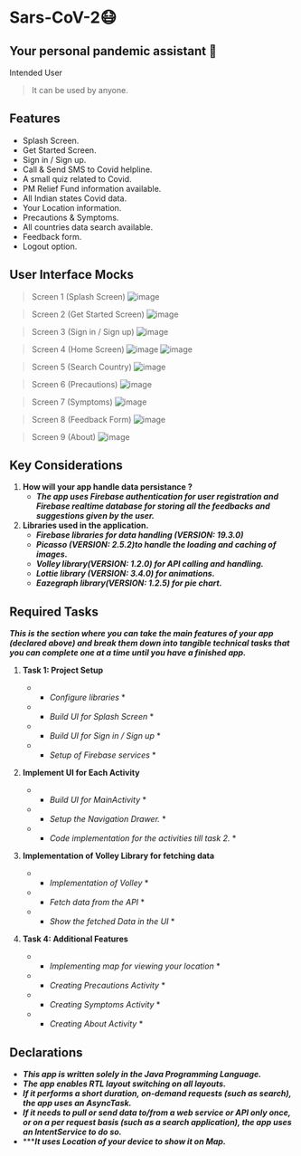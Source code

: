 # Sars-CoV-2😷
## Your personal pandemic assistant 📱
Intended User
> It can be used by anyone.
## Features
- Splash Screen.
- Get Started Screen.
- Sign in / Sign up.
- Call & Send SMS to Covid helpline.
- A small quiz related to Covid.
- PM Relief Fund information available.
- All Indian states Covid data.
- Your Location information.
- Precautions & Symptoms.
- All countries data search available.
- Feedback form.
- Logout option.
## User Interface Mocks
> Screen 1 (Splash Screen)
![image](https://user-images.githubusercontent.com/75159757/114435889-57a0c400-9be2-11eb-9eab-318111706a61.png)

> Screen 2 (Get Started Screen)
![image](https://user-images.githubusercontent.com/75159757/114436393-e3b2eb80-9be2-11eb-824b-1e53f8c6c33f.png)

> Screen 3 (Sign in / Sign up)
![image](https://user-images.githubusercontent.com/75159757/114436652-37253980-9be3-11eb-879a-391d570116a0.png)

> Screen 4 (Home Screen)
![image](https://user-images.githubusercontent.com/75159757/114437235-e6faa700-9be3-11eb-9b35-50400fba63d1.png)
![image](https://user-images.githubusercontent.com/75159757/114437141-c6cae800-9be3-11eb-9c50-b3c95900748d.png)

> Screen 5 (Search Country)
![image](https://user-images.githubusercontent.com/75159757/114437652-743dfb80-9be4-11eb-8148-6075b81a28d6.png)

> Screen 6 (Precautions)
![image](https://user-images.githubusercontent.com/75159757/114437701-85870800-9be4-11eb-8e4f-a4d17f60f10d.png)

> Screen 7 (Symptoms)
![image](https://user-images.githubusercontent.com/75159757/114437976-d139b180-9be4-11eb-9431-b6a28e70cf8d.png)

> Screen 8 (Feedback Form)
![image](https://user-images.githubusercontent.com/75159757/114438278-2a094a00-9be5-11eb-9047-c2e666da7bf9.png)

> Screen 9 (About)
![image](https://user-images.githubusercontent.com/75159757/114438804-da774e00-9be5-11eb-8648-c5974ed1c6a3.png)

## Key Considerations
1. **How will your app handle data persistance ?**
     - ***The app uses Firebase authentication for user registration and Firebase realtime database for storing all the feedbacks and suggestions given by the user.***
2. **Libraries used in the application.**
     - ***Firebase libraries for data handling (VERSION: 19.3.0)***
     - ***Picasso (VERSION: 2.5.2)to handle the loading and caching of images.***
     - ***Volley library(VERSION: 1.2.0) for API calling and handling.***
     - ***Lottie library (VERSION: 3.4.0) for animations.***
     - ***Eazegraph library(VERSION: 1.2.5) for pie chart.***
## Required Tasks
***This is the section where you can take the main features of your app (declared above)
and break them down into tangible technical tasks that you can complete one at a
time until you have a finished app.***
1. **Task 1: Project Setup**
     - * *Configure libraries* *
     - * *Build UI for Splash Screen* *
     - * *Build UI for Sign in / Sign up* *
     - * *Setup of Firebase services* *

2. **Implement UI for Each Activity**
     - * *Build UI for MainActivity* *
     - * *Setup the Navigation Drawer.* *
     - * *Code implementation for the activities till task 2.* *
3. **Implementation of Volley Library for fetching data**
     - * *Implementation of Volley* *
     - * *Fetch data from the API* *
     - * *Show the fetched Data in the UI* *

4. **Task 4: Additional Features**
     - * *Implementing map for viewing your location* *
     - * *Creating Precautions Activity* *
     - * *Creating Symptoms Activity* *
     - * *Creating About Activity* *
## Declarations
- ***This app is written solely in the Java Programming Language.***
- ***The app enables RTL layout switching on all layouts.***
- ***If it performs a short duration, on-demand requests (such as search), the app uses an AsyncTask.***
- ***If it needs to pull or send data to/from a web service or API only once, or on a per request basis (such as a search application), the app uses an IntentService to do so.***
- ******It uses Location of your device to show it on Map.***








































